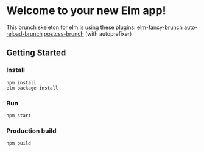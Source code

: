 # Welcome to your new Elm app!

This brunch skeleton for elm is using these plugins:
[elm-fancy-brunch](https://github.com/MattCheely/elm-fancy-brunch)
[auto-reload-brunch](https://github.com/brunch/auto-reload-brunch)
[postcss-brunch](https://github.com/brunch/postcss-brunch) (with autoprefixer)

## Getting Started

### Install

`npm install`  
`elm package install`
    
### Run

`npm start`

### Production build

`npm build`
